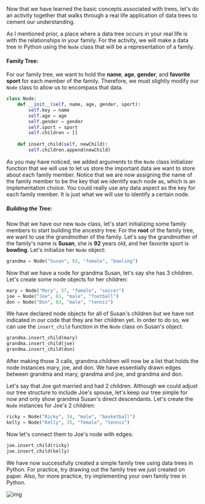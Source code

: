 <!--title={Real Life Application of Trees}-->

<!--badges={Algorithms:5,Python:5}-->

<!--concepts={The Node}-->

Now that we have learned the basic concepts associated with trees, let's do an activity together that walks through a real life application of data trees to cement our understanding.

As I mentioned prior, a place where a data tree occurs in your real life is with the relationships in your family. For the activity, we will make a data tree in Python using the `Node` class that will be a representation of a family.

#### Family Tree:

For our family tree, we want to hold the **name**, **age**, **gender**, and **favorite sport** for each member of the family. Therefore, we must slightly modify our `Node` class to allow us to encompass that data.

```Python
class Node:
    def __init__(self, name, age, gender, sport):
        self.key = name
        self.age = age
        self.gender = gender
        self.sport = sport
        self.children = []
    
    def insert_child(self, newChild):
        self.children.append(newChild)
```

As you may have noticed, we added arguments to the `Node` class initializer function that we will use to let us store the important data we want to store about each family member. Notice that we are now assigning the name of the family member to be the key that we identify each node as, which is an implementation choice. You could really use any data aspect as the key for each family member. It is just what we will use to identify a certain node.

##### Building the Tree:

Now that we have our new `Node` class, let's start initializing some family members to start building the ancestry tree. For the **root** of the family tree, we want to use the grandmother of the family. Let's say the grandmother of the family's name is **Susan**, she is **92** years old, and her favorite sport is **bowling**. Let's initialize her `Node` object:

```Python
grandma = Node("Susan", 92, "female", "bowling")
```

Now that we have a node for grandma Susan, let's say she has 3 children. Let's create some node objects for her children:

```Python
mary = Node("Mary", 57, "female", "soccer")
joe = Node("Joe", 61, "male", "football")
don = Node("Don", 63, "male", "tennis")
```

We have declared node objects for all of Susan's children but we have not indicated in our code that they are her children yet. In order to do so, we can use the `insert_child` function in the `Node` class on Susan's object.

```Python
grandma.insert_child(mary)
grandma.insert_child(joe)
grandma.insert_child(don)
```

After making those 3 calls, grandma.children will now be a list that holds the node instances mary, joe, and don. We have essentially drawn edges between grandma and mary, grandma and joe, and grandma and don. 

Let's say that Joe got married and had 2 children. Although we could adjust our tree structure to include Joe's spouse, let's keep our tree simple for now and only show grandma Susan's direct descendants. Let's create the `Node` instances for Joe's 2 children:

```Python
ricky = Node("Ricky", 34, "male", "basketball")
kelly = Node("Kelly", 35, "female", "tennis")
```

Now let's connect them to Joe's node with edges:

```Python
joe.insert_child(ricky)
joe.insert_child(kelly)
```

We have now successfully created a simple family tree using data trees in Python. For practice, try drawing out the family tree we just created on paper. Also, for more practice, try implementing your own family tree in Python.

![img](https://i.imgur.com/pshjK2F.png)